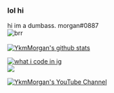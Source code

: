 ### lol hi
 hi im a dumbass. morgan#0887 <br>
![brr](https://komarev.com/ghpvc/?username=YkmMorgan&style=flat-square&color=blueviolet) <br>
<br>
[![YkmMorgan's github stats](https://github-readme-stats.vercel.app/api?username=YkmMorgan&show_icons=true&theme=dracula)](https://www.youtube.com/channel/UCsiXaDm6la2O5vALdFdlo7w/videos?view_as=subscriber) <br>

[![what i code in ig](https://github-readme-stats.vercel.app/api/top-langs/?username=YkmMorgan&theme=dracula&show_icons=true)](https://www.youtube.com/watch?v=dQw4w9WgXcQ)
<br>
[![](https://img.shields.io/badge/Hotel-Trivago-informational?style=flat&logo=tui&logoColor=white&color=F48F00)](https://www.youtube.com/watch?v=dQw4w9WgXcQ)

[![YkmMorgan's YouTube Channel](https://www.youtube.com/channel/UCsiXaDm6la2O5vALdFdlo7w/videos?view_as=subscriber)](https://www.youtube.com/channel/UCsiXaDm6la2O5vALdFdlo7w/videos?view_as=subscriber) <br>
